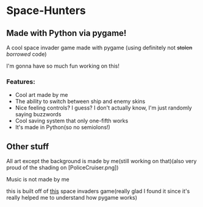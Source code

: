 # Space-Hunters
## Made with Python via pygame!


A cool space invader game made with pygame (using definitely not ~~stolen~~ *borrowed* code)

I'm gonna have so much fun working on this!

### Features:
* Cool art made by me
* The ability to switch between ship and enemy skins
* Nice feeling controls? I guess? I don't actually know, I'm just randomly saying buzzwords
* Cool saving system that only one-fifth works
* It's made in Python(so no semiolons!)



## Other stuff

All art except the background is made by me(still working on that)(also very proud of the shading on [PoliceCruiser.png])

Music is not made by me

this is built off of [this](https://github.com/meezan-mallick/space_invader_game) space invaders game(really glad I found it since it's really helped me to understand how pygame works)